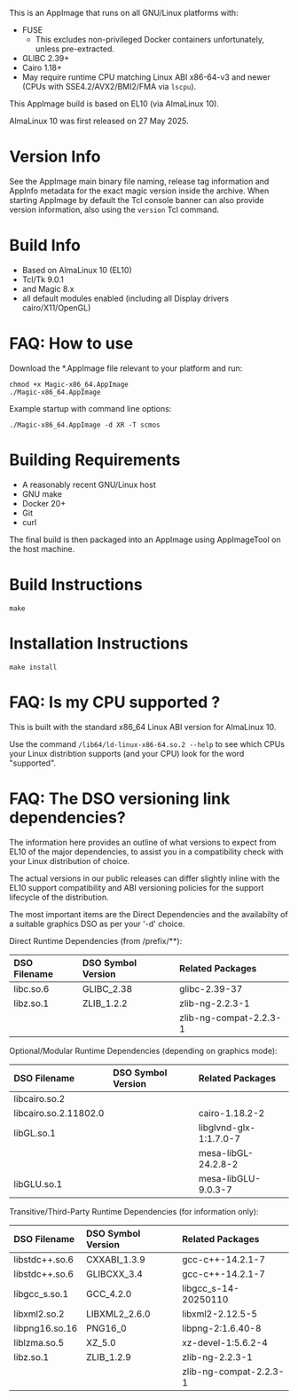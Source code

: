 This is an AppImage that runs on all GNU/Linux platforms with:

* FUSE
    * This excludes non-privileged Docker containers unfortunately, unless pre-extracted.
* GLIBC 2.39+
* Cairo 1.18+
* May require runtime CPU matching Linux ABI x86-64-v3 and newer (CPUs with SSE4.2/AVX2/BMI2/FMA via `lscpu`).

This AppImage build is based on EL10 (via AlmaLinux 10).

AlmaLinux 10 was first released on 27 May 2025.

# Version Info

See the AppImage main binary file naming, release tag information and AppInfo metadata
for the exact magic version inside the archive.  When starting AppImage by default the
Tcl console banner can also provide version information, also using the `version` Tcl
command.

# Build Info

* Based on AlmaLinux 10 (EL10)
* Tcl/Tk 9.0.1
* and Magic 8.x
* all default modules enabled (including all Display drivers cairo/X11/OpenGL)

# FAQ: How to use

Download the *.AppImage file relevant to your platform and run:

```
chmod +x Magic-x86_64.AppImage
./Magic-x86_64.AppImage
```

Example startup with command line options:

```
./Magic-x86_64.AppImage -d XR -T scmos
```


# Building Requirements

* A reasonably recent GNU/Linux host
* GNU make
* Docker 20+
* Git
* curl

The final build is then packaged into an AppImage using AppImageTool on the host machine.

# Build Instructions
`make`

# Installation Instructions
`make install`

# FAQ: Is my CPU supported ?

This is built with the standard x86_64 Linux ABI version for AlmaLinux 10.

Use the command `/lib64/ld-linux-x86-64.so.2 --help` to see which CPUs your
Linux distribtion supports (and your CPU) look for the word "supported".

# FAQ: The DSO versioning link dependencies?

The information here provides an outline of what versions to expect from EL10
of the major dependencies, to assist you in a compatibility check with your
Linux distribution of choice.

The actual versions in our public releases can differ slightly inline with
the EL10 support compatibility and ABI versioning policies for the support
lifecycle of the distribution.

The most important items are the Direct Dependencies and the availabilty
of a suitable graphics DSO as per your '-d' choice.

Direct Runtime Dependencies (from /prefix/**):

| DSO Filename           | DSO Symbol Version  | Related Packages     |
| :--------------------- | :------------------ | :------------------- |
| libc.so.6              | GLIBC_2.38          | glibc-2.39-37        |
| libz.so.1              | ZLIB_1.2.2          | zlib-ng-2.2.3-1      |
|                        |                     | zlib-ng-compat-2.2.3-1 |

Optional/Modular Runtime Dependencies (depending on graphics mode):

| DSO Filename           | DSO Symbol Version  | Related Packages     |
| :--------------------- | :------------------ | :------------------- |
| libcairo.so.2          |                     |                      |
| libcairo.so.2.11802.0  |                     | cairo-1.18.2-2       |
| libGL.so.1             |                     | libglvnd-glx-1:1.7.0-7 |
|                        |                     | mesa-libGL-24.2.8-2  |
| libGLU.so.1            |                     | mesa-libGLU-9.0.3-7  |

Transitive/Third-Party Runtime Dependencies (for information only):

| DSO Filename           | DSO Symbol Version  | Related Packages     |
| :--------------------- | :------------------ | :------------------- |
| libstdc++.so.6         | CXXABI_1.3.9        | gcc-c++-14.2.1-7     |
| libstdc++.so.6         | GLIBCXX_3.4         | gcc-c++-14.2.1-7     |
| libgcc_s.so.1          | GCC_4.2.0           | libgcc_s-14-20250110 |
| libxml2.so.2           | LIBXML2_2.6.0       | libxml2-2.12.5-5     |
| libpng16.so.16         | PNG16_0             | libpng-2:1.6.40-8    |
| liblzma.so.5           | XZ_5.0              | xz-devel-1:5.6.2-4   |
| libz.so.1              | ZLIB_1.2.9          | zlib-ng-2.2.3-1      |
|                        |                     | zlib-ng-compat-2.2.3-1 |
